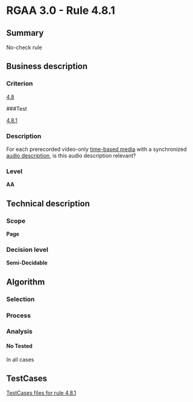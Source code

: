 # RGAA 3.0 -  Rule 4.8.1

## Summary

No-check rule

## Business description

### Criterion

[4.8](http://disic.github.io/rgaa_referentiel_en/RGAA3.0_Criteria_English_version_v1.html#crit-4-8)

###Test

[4.8.1](http://disic.github.io/rgaa_referentiel_en/RGAA3.0_Criteria_English_version_v1.html#test-4-8-1)

### Description
For each prerecorded
    video-only <a href="http://disic.github.io/rgaa_referentiel_en/RGAA3.0_Glossary_English_version_v1.html#mMediaTemp">time-based
  media</a> with a synchronized <a href="http://disic.github.io/rgaa_referentiel_en/RGAA3.0_Glossary_English_version_v1.html#mAudioDesc">audio
  description</a>, is this audio description relevant? 


### Level

**AA**

## Technical description

### Scope

**Page**

### Decision level

**Semi-Decidable**

## Algorithm

### Selection

### Process

### Analysis

#### No Tested 

In all cases



##  TestCases 

[TestCases files for rule 4.8.1](https://github.com/Asqatasun/Asqatasun/tree/master/rules/rules-rgaa3.0/src/test/resources/testcases/rgaa30/Rgaa30Rule040801/) 


